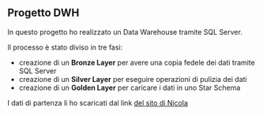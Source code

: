 ## Progetto DWH
In questo progetto ho realizzato un Data Warehouse tramite SQL Server.

Il processo è stato diviso in tre fasi:
- creazione di un **Bronze Layer** per avere una copia fedele dei dati tramite SQL Server
- creazione di un **Silver Layer** per eseguire operazioni di pulizia dei dati
- creazione di un **Golden Layer** per caricare i dati in uno Star Schema

I dati di partenza li ho scaricati dal link [del sito di Nicola](https://www.yimp.it)
